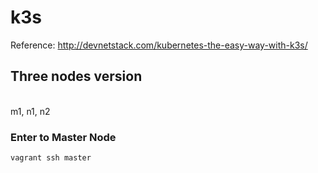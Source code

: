 # k3s
Reference: http://devnetstack.com/kubernetes-the-easy-way-with-k3s/
## Three nodes version
<br />
m1, n1, n2
<br />

### Enter to Master Node
```sh
vagrant ssh master
```


